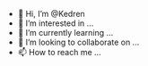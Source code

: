 - 👋 Hi, I’m @Kedren
- 👀 I’m interested in ...
- 🌱 I’m currently learning ...
- 💞️ I’m looking to collaborate on ...
- 📫 How to reach me ...

<!---
Kedren/Kedren is a ✨ special ✨ repository because its `README.md` (this file) appears on your GitHub profile.
You can click the Preview link to take a look at your changes.
--->

